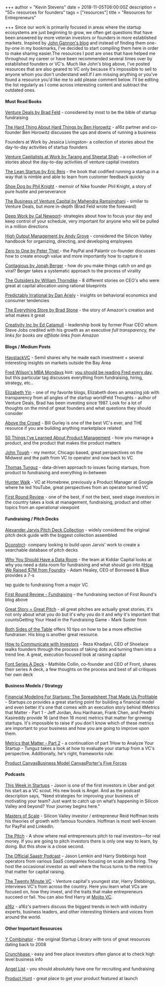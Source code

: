 +++
author = "Kevin Stevens"
date = 2018-11-05T06:00:00Z
description = "50+ resources for founders"
tags = ["resources"]
title = "Resources for Entrepreneurs"

+++
Since our work is primarily focused in areas where the startup ecosystems are just beginning to grow, we often get questions that have been answered by more veteran investors or founders in more established markets. Inspired by [John Gannon's blog](https://johngannonblog.com/) and instead of finding them one-by-one in my bookmarks, I've decided to start compiling them here in order to make sharing easier.The resources I post are ones that have helped me throughout my career or have been recommended several times over by established founders or VC's. Much like John's blog above, I've posted resources that are also geared to VC only because it's impossible to sell to anyone whom you don't understand well.If I am missing anything or you've found a resource you'd like me to add please comment below. I'll be editing the list regularly as I come across interesting content and subtract the outdated ones.

#### Must Read Books

[Venture Deals by Brad Feld](https://www.amazon.com/gp/product/1119259754/ref=as_li_tl?ie=UTF8&camp=1789&creative=9325&creativeASIN=1119259754&linkCode=as2&tag=kevindstevens-20&linkId=37d48e419868a609d45724ae5fd3e758) - considered by most to be the bible of startup fundraising

[The Hard Thing About Hard Things by Ben Horowitz](https://www.amazon.com/gp/product/0062273205/ref=as_li_tl?ie=UTF8&camp=1789&creative=9325&creativeASIN=0062273205&linkCode=as2&tag=kevindstevens-20&linkId=5141be945aa70f4d46962fa64c01be8b) - a16z partner and co-founder Ben Horowitz discusses the ups and downs of running a business

Founders at Work by Jessica Livingston- a collection of stories about the day-to-day activities of startup founders

[Venture Capitalists at Work by Tarang and Sheetal Shah](https://www.amazon.com/gp/product/1430238372/ref=as_li_tl?ie=UTF8&camp=1789&creative=9325&creativeASIN=1430238372&linkCode=as2&tag=kevindstevens-20&linkId=de0a8d2ee317a3abfa75c8c603600188) - a collection of stories about the day-to-day activities of venture capital investors

[The Lean Startup by Eric Reis](https://www.amazon.com/gp/product/0307887898/ref=as_li_tl?ie=UTF8&camp=1789&creative=9325&creativeASIN=0307887898&linkCode=as2&tag=kevindstevens-20&linkId=03b52c4aec507daf3aeba997448c091c) - the book that codified running a startup in a way that is nimble and able to learn from customer feedback quickly

[Shoe Dog by Phil Knight](https://www.amazon.com/gp/product/0307887898/ref=as_li_tl?ie=UTF8&camp=1789&creative=9325&creativeASIN=0307887898&linkCode=as2&tag=kevindstevens-20&linkId=03b52c4aec507daf3aeba997448c091c) - memoir of Nike founder Phil Knight, a story of pure hustle and perseverance

[The Business of Venture Capital by Mahendra Ramsinghani](https://www.amazon.com/gp/product/1118752198/ref=as_li_tl?ie=UTF8&camp=1789&creative=9325&creativeASIN=1118752198&linkCode=as2&tag=kevindstevens-20&linkId=b386017662807af407aad3086c5e7fac) - similar to Venture Deals, but more in-depth (Brad Feld wrote the foreward)

[Deep Work by Cal Newport](https://www.amazon.com/gp/product/1455586692/ref=as_li_tl?ie=UTF8&camp=1789&creative=9325&creativeASIN=1455586692&linkCode=as2&tag=kevindstevens-20&linkId=a18b75fad05ab533dff0108360b05859)- strategies about how to focus your day and keep control of your schedule, very important for anyone who will be pulled in a million directions

[High Output Management by Andy Grove](https://www.amazon.com/gp/product/0679762884/ref=as_li_tl?ie=UTF8&camp=1789&creative=9325&creativeASIN=0679762884&linkCode=as2&tag=kevindstevens-20&linkId=56596a623517e6d827b993e541808456) - considered the Silicon Valley handbook for organizing, directing, and developing employees

[Zero to One by Peter Thiel ](https://www.amazon.com/gp/product/0804139296/ref=as_li_tl?ie=UTF8&camp=1789&creative=9325&creativeASIN=0804139296&linkCode=as2&tag=kevindstevens-20&linkId=4d2728cce8ead1f6204e5783a9d2ed7e)- the PayPal and Palantir co-founder discusses how to create enough value and more importantly how to capture it

[Contagious by Jonah Berger](https://www.amazon.com/gp/product/1451686587/ref=as_li_tl?ie=UTF8&camp=1789&creative=9325&creativeASIN=1451686587&linkCode=as2&tag=kevindstevens-20&linkId=72ff51bc2e821d1768cd5cfd1c0abe58) - how do you make things catch on and go viral? Berger takes a systematic approach to the process of virality

[The Outsiders by William Thorndike](https://www.amazon.com/gp/product/1422162672/ref=as_li_tl?ie=UTF8&camp=1789&creative=9325&creativeASIN=1422162672&linkCode=as2&tag=kevindstevens-20&linkId=946b2d1cb773f2ee052b062bf8304c99) - 8 different stories on CEO's who were great at capital allocation using rational blueprints

[Predictably Irrational by Dan Ariely](https://www.amazon.com/gp/product/0061353248/ref=as_li_tl?ie=UTF8&camp=1789&creative=9325&creativeASIN=0061353248&linkCode=as2&tag=kevindstevens-20&linkId=75e03ca6b052ff0fef3136c493f52cfe) - insights on behavioral economics and consumer tendencies

[The Everything Store by Brad Stone](https://www.amazon.com/gp/product/0316219282/ref=as_li_tl?ie=UTF8&camp=1789&creative=9325&creativeASIN=0316219282&linkCode=as2&tag=kevindstevens-20&linkId=a89f46c69b86a0f4e77c602219c83fa8) - the story of Amazon's creation and what makes it great

[Creativity Inc by Ed Catamull](https://www.amazon.com/gp/product/0812993012/ref=as_li_tl?ie=UTF8&camp=1789&creative=9325&creativeASIN=0812993012&linkCode=as2&tag=kevindstevens-20&linkId=83b45f1b0380744c9d71ff4877176dea) - leadership book by former Pixar CEO whom Steve Jobs credited with his growth as an executive _*full transparency, the links for books are affiliate links from Amazon*_

#### Blogs / Medium Posts

[HaystackVC](http://blog.semilshah.com/) - Semil shares why he made each investment + several interesting insights on markets outside the Bay Area

[Fred Wilson's MBA Mondays](http://avc.com/archive/#mba_mondays_archive) hint: [you should be reading Fred every day](http://avc.com), but this particular tag discusses everything from fundraising, hiring, strategy, etc..

[Elizabeth Yin](http://blog.elizabethyin.com/) - one of my favorite blogs, Elizabeth does an amazing job with transparency from all angles of the startup worldFeld Thoughts - author of Venture Deals, Brad has been investing since 1987. Look for a lot of thoughts on the mind of great founders and what questions they should consider

[Above the Crowd](http://www.abovethecrowd.com) - Bill Gurley is one of the best VC's ever, and THE resource if you are building anything marketplace related

[50 Things I've Learned About Product Management](https://hackernoon.com/50-things-ive-learned-about-product-management-300cc67ca6ee) - how you manage a product, and the product that makes the product matters

[John Tough](http://www.johntough.com) - my mentor, Chicago based, great perspectives on the Midwest and the path from VC to operator and now back to VC

[Thomas Tunguz](http://tomtunguz.com/) - data-driven approach to issues facing startups, from product to fundraising and everything in-between

[Hunter Walk](http://huterwalk.com) - VC at Homebrew, previously a Product Manager at Google where he led YouTube, great perspectives from an operator turned VC

[First Round Review](http://firstround.com/review/) - one of the best, if not the best, seed stage investors in the country takes a look at management, fundraising, product and other topics from an operational viewpoint

#### Fundraising / Pitch Decks

[Alexander Jarvis Pitch Deck Collection](http://alexanderjarvis.com/2015/05/19/pitch-deck-collection-from-vc-funded-startups/) - widely considered the original pitch deck guide with the biggest collection assembled

[Dconstrct](http://dconstrct.com/pitch-decks/)- company looking to build upon Jarvis' work to create a searchable database of pitch decks

[Why You Should Have a Data Room](https://medium.com/kiddarcapital/guest-post-why-your-startup-should-build-a-data-room-before-fundraising-81db309d2a60) - the team at Kiddar Capital looks at why you need a data room for fundraising and what should go into it[How We Raised $7M from Foundry](https://hackernoon.com/how-we-raised-a-7-million-series-a-from-foundry-group-our-top-choice-vc-8b630d2a4cef) - Adam Healey, CEO of Borrowed & Blue provides a 7-s

tep guide to fundraising from a major VC

[First Round Review - Fundraising](http://firstround.com/review/fundraising/) - the fundraising section of First Round's blog above

[Great Story = Great Pitch](https://medium.com/startup-grind/great-stories-make-great-pitches-4fbf7d09e0b2) - all great pitches are actually great stories, it's not only about what you do but it's why you do it and why it's important that countsGetting Your Head in the Fundraising Game - Mark Suster from

 [Both Sides of the Table](https://bothsidesofthetable.com/) offers 10 tips on how to be a more effective fundraiser. His blog is another great resource.

[How to Communicate with Investors](https://blog.shoelace.com/13-investor-update-emails-that-turned-our-dots-into-a-line-42f337dd7d71) - Reza Khadjavi, CEO of Shoelace walks founders through the process of taking dots and turning them into a trend line. A great, execution focused look at raising capital

[Font Series A Deck](https://medium.com/@collinmathilde/front-series-a-deck-f2e2775a419b) - Mathilde Collin, co-founder and CEO of Front, shares their series A deck, a few thoughts on the process and best of all critiques her own deck

#### Business Models / Strategy

[Financial Modeling For Startups: The Spreadsheet That Made Us Profitable](https://medium.com/startupsco/financial-modeling-for-startups-the-spreadsheet-that-made-us-profitable-b192f52fc45f) - Startups.co provides a great starting point for building a financial model and even better it's one that comes with an execution story behind itMetrics that Matter - Part 1 - Jeff Jordan, Anu Hariharan, Frank Chen, and Preethi Kasireddy provide 16 (and then 16 more) metrics that matter for growing startups. It's impossible to raise if you don't know which of these metrics are important to your business and how you are going to improve upon them.

[Metrics that Matter - Part 2](https://a16z.com/2015/09/23/16-more-metrics/) - a continuation of part 1How to Analyze Your Startup - Tunguz takes a look at how to evaluate your startup from a VC's perspective. Additionally, he's right, frameworks rule:

[Product Canvas](http://pivot.uk.com/way-of-the-canvas/)[Business Model Canvas](https://strategyzer.com/canvas)[Porter's Five Forces](http://www.isc.hbs.edu/strategy/business-strategy/pages/the-five-forces.aspx)

#### Podcasts

[This Week in Startups](http://thisweekinstartups.com/) - Jason is one of the first investors in Uber and got his start as a VC scout. His new book is Angel. And as the podcast description says, "Need strategies for improving your business of motivating your team? Just want to catch up on what’s happening in Silicon Valley and beyond? Your journey begins here."

[Masters of Scale](https://itunes.apple.com/us/podcast/masters-of-scale-with-reid-hoffman/id1227971746?mt=2) - Silicon Valley investor / entrepreneur Reid Hoffman tests his theories of growth with famous founders. Hoffman is most well-known for PayPal and LinkedIn.

[The Pitch](https://itunes.apple.com/us/podcast/the-pitch/id1008577710?mt=2) - A show where real entrepreneurs pitch to real investors—for real money. If you are going to pitch investors there is only one way to learn, by doing. But this show is a close second.

[The Official Saastr Podcast](https://itunes.apple.com/us/podcast/the-official-saastr-podcast-saas-founders-investors/id1089973241?mt=2) - Jason Lemkin and Harry Stebbings host operators from various SaaS companies focusing on scale and hiring. They host the occasional investor as well where the focus turns to the metrics that matter for capital raising.

[The Twenty Minute VC](http://www.thetwentyminutevc.com/category/podcast/) - Venture capital's youngest star, Harry Stebbings, interviews VC's from across the country. Here you learn what VCs are focused on, how they invest, and the traits that make entrepreneurs succeed or fail. You can also find Harry at [Mojito VC](http://www.mojitovc.com/).

[a16z](https://a16z.com/podcasts/) - a16z's partners discuss the biggest trends in tech with industry experts, business leaders, and other interesting thinkers and voices from around the world.

#### Other Important Resources

[Y Combinator](https://www.ycombinator.com/resources/) - the original Startup Library with tons of great resources dating back to 2008

[Crunchbase ](https://www.crunchbase.com/#/home/index)- easy and free place investors often glance at to check high level business info

[Angel List](https://angel.co/) - you should absolutely have one for recruiting and fundraising

[Product Hunt](https://www.producthunt.com/) - great place to get your product featured at launch